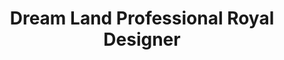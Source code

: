 ---
title: "Dream Land Professional Royal Designer"
url: /gbarnga/dream-land-professional-royal-designer/
shop: Schneiderei
---